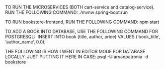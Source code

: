 TO RUN THE MICROSERVICES (BOTH cart-service and catalog-service), RUN THE FOLLOWING COMMAND:
./mvnw spring-boot:run

TO RUN bookstore-frontend, RUN THE FOLLOWING COMMAND:
npm start

TO ADD A BOOK INTO DATABASE, USE THE FOLLOWING COMMAND FOR POSTGRESQL:
 INSERT INTO book (title, author, price) VALUES (‘book_title’, ‘author_name’, 0.0);

THE FOLLOWING IS HOW I WENT IN EDITOR MODE FOR DATABASE LOCALLY. JUST PUTTING IT HERE IN CASE:
psql -U aryanpatronia -d bookstore
